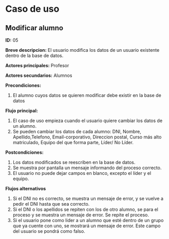 # Caso de uso

## Modificar alumno

**ID:** 05

**Breve descripcion:** El usuario modifica los datos de un usuario existente dentro de la base de datos.

**Actores principales:** Profesor

**Actores secundarios:** Alumnos

**Precondiciones:**
1. El alumno cuyos datos se quieren modificar debe existir en la base de datos

**Flujo principal:**
1. El caso de uso empieza cuando el usuario quiere cambiar los datos de un alumno.
2. Se pueden cambiar los datos de cada alumno: DNI, Nombre, Apellido,Telefono, Email-corporativo, Direccion postal, Curso más alto matriculado, Equipo del que forma parte, Líder/ No Líder.

**Postcondiciones:**
1. Los datos modificados se reescriben en la base de datos.
2. Se muestra por pantalla un mensaje informando del proceso correcto.
3. El usuario no puede dejar campos en blanco, excepto el líder y el equipo.

**Flujos alternativos**
1. Si el DNI no es correcto, se muestra un mensaje de error, y se vuelve a pedir el DNI hasta que sea correcto.
2. Si el DNI o los apellidos se repiten con los de otro alumno, se para el proceso y se muestra un mensaje de error. Se repite el proceso.
3. Si el usuario pone como lider a un alumno que esté dentro de un grupo que ya cuente con uno, se mostrará un mensaje de error. Este campo del usuario se pondrá como falso.

